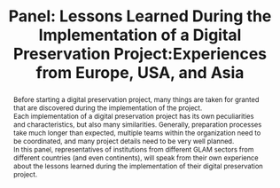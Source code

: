 ---
abstract: Before starting a digital preservation project, many things are taken for
  granted that are discovered during the implementation of the project.<br />Each
  implementation of a digital preservation project has its own peculiarities and characteristics,
  but also many similarities. Generally, preparation processes take much longer than
  expected, multiple teams within the organization need to be coordinated, and many
  project details need to be very well planned.<br />In this panel, representatives
  of institutions from different GLAM sectors from different countries (and even continents),
  will speak from their own experience about the lessons learned during the implementation
  of their digital preservation project.
creators:
- Redondo, Teo
date: null
document_url: https://az659834.vo.msecnd.net/eventsairwesteuprod/production-inconference-public/fb5dc319bc66448488f0531e905a73d3
grand_parent: iPRES
institutions:
- Libnova
keywords:
- digital preservation
- implementation
- lessons learned
landing_page_url: null
language: eng
layout: publication
license: CC-BY 4.0 International
notes_url: null
parent: iPRES 2022
publication_type: panel
size: null
slides_url: null
source_name: iPRES
stream_url: null
title: 'Panel: Lessons Learned During the Implementation of a Digital Preservation
  Project:Experiences from Europe, USA, and Asia'
year: 2022
---